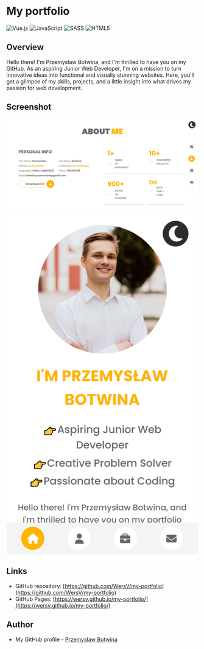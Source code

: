 # My portfolio

![Vue.js](https://img.shields.io/badge/vuejs-%2335495e.svg?style=for-the-badge&logo=vuedotjs&logoColor=%234FC08D) ![JavaScript](https://img.shields.io/badge/javascript-%23323330.svg?style=for-the-badge&logo=javascript&logoColor=%23F7DF1E) ![SASS](https://img.shields.io/badge/SASS-hotpink.svg?style=for-the-badge&logo=SASS&logoColor=white) ![HTML5](https://img.shields.io/badge/html5-%23E34F26.svg?style=for-the-badge&logo=html5&logoColor=white)

## Overview

Hello there! I'm Przemysław Botwina, and I'm thrilled to have you on my GitHub. As an aspiring Junior Web Developer, I'm on a mission to turn innovative ideas into functional and visually stunning websites. Here, you'll get a glimpse of my skills, projects, and a little insight into what drives my passion for web development.

## Screenshot

![](./screenshots/portfolio-screen-desktop.png)
![](./screenshots/portfolio-screen-mobile.png)

## Links

- GitHub repository: [https://github.com/WersV/my-portfolio](https://github.com/WersV/my-portfolio)
- GitHub Pages: [https://wersv.github.io/my-portfolio/](https://wersv.github.io/my-portfolio/)

## Author

- My GitHub profile - [Przemysław Botwina](https://github.com/WersV)
